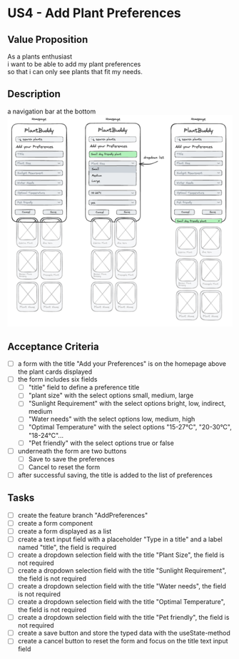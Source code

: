 # US4 - Add Plant Preferences

## Value Proposition

As a plants enthusiast </br>
i want to be able to add my plant preferences </br>
so that i can only see plants that fit my needs.

## Description

a navigation bar at the bottom </br>
![US4](image.png)

## Acceptance Criteria

- [ ] a form with the title "Add your Preferences" is on the homepage above the plant cards displayed
- [ ] the form includes six fields
  - [ ] "title" field to define a preference title
  - [ ] "plant size" with the select options small, medium, large
  - [ ] "Sunlight Requirement" with the select options bright, low, indirect, medium
  - [ ] "Water needs" with the select options low, medium, high
  - [ ] "Optimal Temperature" with the select options "15-27°C", "20-30°C", "18-24°C"...
  - [ ] "Pet friendly" with the select options true or false
- [ ] underneath the form are two buttons
  - [ ] Save to save the preferences
  - [ ] Cancel to reset the form
- [ ] after successful saving, the title is added to the list of preferences

## Tasks

- [ ] create the feature branch "AddPreferences"
- [ ] create a form component
- [ ] create a form displayed as a list
- [ ] create a text input field with a placeholder "Type in a title" and a label named "title", the field is required
- [ ] create a dropdown selection field with the title "Plant Size", the field is not required
- [ ] create a dropdown selection field with the title "Sunlight Requirement", the field is not required
- [ ] create a dropdown selection field with the title "Water needs", the field is not required
- [ ] create a dropdown selection field with the title "Optimal Temperature", the field is not required
- [ ] create a dropdown selection field with the title "Pet friendly", the field is not required
- [ ] create a save button and store the typed data with the useState-method
- [ ] create a cancel button to reset the form and focus on the title text input field

